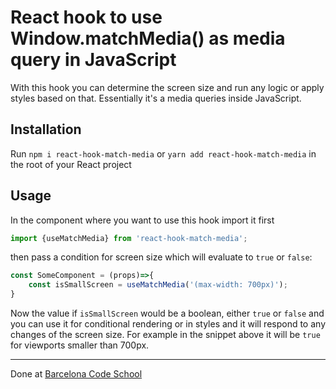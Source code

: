 # React hook to use Window.matchMedia() as media query in JavaScript 

With this hook you can determine the screen size and run any logic or apply styles based on that. Essentially it's a media queries inside JavaScript. 

## Installation

Run `npm i react-hook-match-media` or `yarn add react-hook-match-media` in the root of your React project


## Usage

In the component where you want to use this hook import it first 

```js
import {useMatchMedia} from 'react-hook-match-media';
```

then pass a condition for screen size which will evaluate to `true` or `false`: 

```js
const SomeComponent = (props)=>{
	const isSmallScreen = useMatchMedia('(max-width: 700px)');
}
```

Now the value if `isSmallScreen` would be a boolean, either `true` or `false` and you can use it for conditional rendering or in styles and it will respond to any changes of the screen size. For example in the snippet above it will be `true` for viewports smaller than 700px. 

---

Done at <a href='https://barcelonacodeschool.com'>Barcelona Code School</a>

